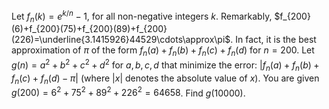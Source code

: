 Let $f_n(k) = e^{k/n} - 1$, for all non-negative integers $k$.
Remarkably, $f_{200}(6)+f_{200}(75)+f_{200}(89)+f_{200}(226)=\underline{3.1415926}44529\cdots\approx\pi$.
In fact, it is the best approximation of $\pi$ of the form $f_n(a) + f_n(b) + f_n(c) + f_n(d)$ for $n=200$.
Let $g(n)=a^2 + b^2 + c^2 + d^2$ for $a, b, c, d$ that minimize the error: $|f_n(a) + f_n(b) + f_n(c) + f_n(d) - \pi|$
(where $|x|$ denotes the absolute value of $x$).
You are given $g(200)=6^2+75^2+89^2+226^2=64658$.
Find $g(10000)$.